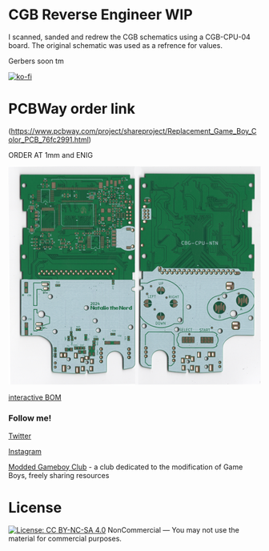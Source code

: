 # CGB Reverse Engineer WIP
I scanned, sanded and redrew the CGB schematics using a CGB-CPU-04 board. The original schematic was used as a refrence for values.

Gerbers soon tm

[![ko-fi](https://ko-fi.com/img/githubbutton_sm.svg)](https://ko-fi.com/L4L12T33R)
# PCBWay order link
(https://www.pcbway.com/project/shareproject/Replacement_Game_Boy_Color_PCB_76fc2991.html)

ORDER AT 1mm and ENIG 

![Scans](https://github.com/nataliethenerd/CGB_ReverseEngineer/blob/main/Image_20240127_0002.png)

[interactive BOM](https://nataliethenerd.github.io/cgb.html)

### Follow me!
[Twitter](https://twitter.com/natalie_thenerd)

[Instagram](https://www.instagram.com/natalie.thenerd/)

[Modded Gameboy Club](https://moddedgameboy.club/) - a club dedicated to the modification of Game Boys, freely sharing resources
# License

 [![License: CC BY-NC-SA 4.0](https://licensebuttons.net/l/by-nc-sa/4.0/80x15.png)](https://creativecommons.org/licenses/by-nc-sa/4.0/)
NonCommercial — You may not use the material for commercial purposes.
